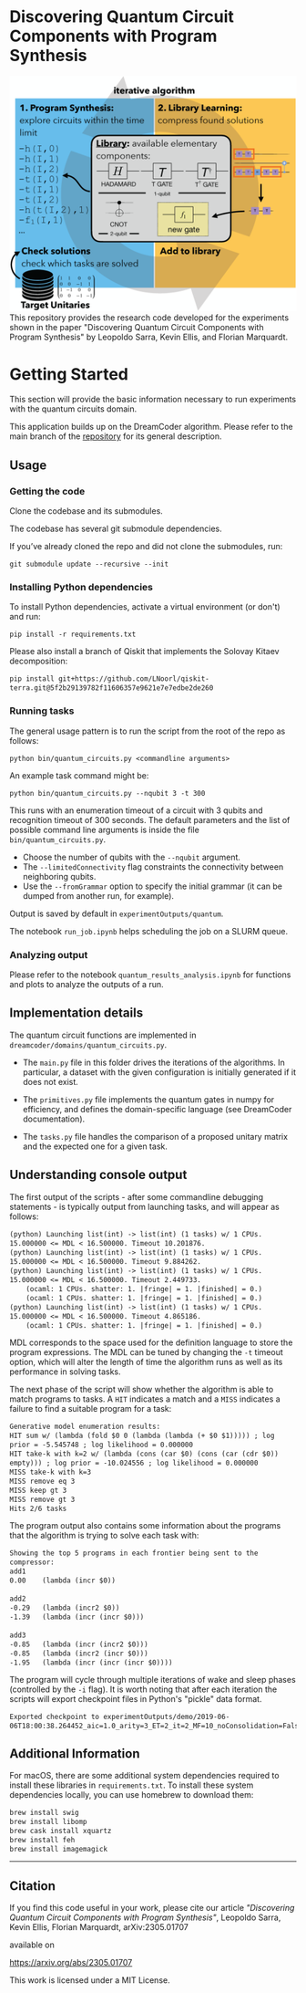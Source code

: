 # Discovering Quantum Circuit Components with Program Synthesis

![Sketch](readme_figures/algorithm_sketch.png)
This repository provides the research code developed for the experiments shown in the paper "Discovering Quantum Circuit Components with Program Synthesis" by Leopoldo Sarra, Kevin Ellis, and Florian Marquardt.


# Getting Started

This section will provide the basic information necessary to run experiments with the quantum circuits domain.

This application builds up on the DreamCoder algorithm. Please refer to the main branch of the [repository](https://github.com/ellisk42/ec) for its general description.

## Usage

### Getting the code

Clone the codebase and its submodules.

The codebase has several git submodule dependencies.

If you’ve already cloned the repo and did not clone the submodules, run:
```
git submodule update --recursive --init
```

### Installing Python dependencies

To install Python dependencies, activate a virtual environment (or don't) and run:
```
pip install -r requirements.txt
```
Please also install a branch of Qiskit that implements the Solovay Kitaev decomposition:
```
pip install git+https://github.com/LNoorl/qiskit-terra.git@5f2b29139782f11606357e9621e7e7edbe2de260
```

### Running tasks

The general usage pattern is to run the script from the root of the repo as follows:
```
python bin/quantum_circuits.py <commandline arguments>
```

An example task command might be:
```
python bin/quantum_circuits.py --nqubit 3 -t 300
```
This runs with an enumeration timeout of a circuit with 3 qubits and recognition timeout of 300 seconds.
The default parameters and the list of possible command line arguments is inside the file `bin/quantum_circuits.py`.
- Choose the number of qubits with the `--nqubit` argument.
- The `--limitedConnectivity` flag constraints the connectivity between neighboring qubits.
- Use the `--fromGrammar` option to specify the initial grammar (it can be dumped from another run, for example).

Output is saved by default in `experimentOutputs/quantum`.

The notebook `run_job.ipynb` helps scheduling the job on a SLURM queue.


### Analyzing output

Please refer to the notebook `quantum_results_analysis.ipynb` for functions and plots to analyze the outputs of a run.

## Implementation details
The quantum circuit functions are implemented in `dreamcoder/domains/quantum_circuits.py`.

- The `main.py` file in this folder drives the iterations of the algorithms.
In particular, a dataset with the given configuration is initially generated if it does not exist. 

- The `primitives.py` file implements the quantum gates in numpy for efficiency, and defines the domain-specific language (see DreamCoder documentation).

- The `tasks.py` file handles the comparison of a proposed unitary matrix and the expected one for a given task.

## Understanding console output

The first output of the scripts - after some commandline debugging statements - is typically output from launching tasks, and will appear as follows:
```
(python) Launching list(int) -> list(int) (1 tasks) w/ 1 CPUs. 15.000000 <= MDL < 16.500000. Timeout 10.201876.
(python) Launching list(int) -> list(int) (1 tasks) w/ 1 CPUs. 15.000000 <= MDL < 16.500000. Timeout 9.884262.
(python) Launching list(int) -> list(int) (1 tasks) w/ 1 CPUs. 15.000000 <= MDL < 16.500000. Timeout 2.449733.
	(ocaml: 1 CPUs. shatter: 1. |fringe| = 1. |finished| = 0.)
	(ocaml: 1 CPUs. shatter: 1. |fringe| = 1. |finished| = 0.)
(python) Launching list(int) -> list(int) (1 tasks) w/ 1 CPUs. 15.000000 <= MDL < 16.500000. Timeout 4.865186.
	(ocaml: 1 CPUs. shatter: 1. |fringe| = 1. |finished| = 0.)
```
MDL corresponds to the space used for the definition language to store the program expressions. The MDL can be tuned by changing the `-t` timeout option, which will alter the length of time the algorithm runs as well as its performance in solving tasks.

The next phase of the script will show whether the algorithm is able to match programs to tasks. A `HIT` indicates a match and  a `MISS` indicates a failure to find a suitable program for a task:
```
Generative model enumeration results:
HIT sum w/ (lambda (fold $0 0 (lambda (lambda (+ $0 $1))))) ; log prior = -5.545748 ; log likelihood = 0.000000
HIT take-k with k=2 w/ (lambda (cons (car $0) (cons (car (cdr $0)) empty))) ; log prior = -10.024556 ; log likelihood = 0.000000
MISS take-k with k=3
MISS remove eq 3
MISS keep gt 3
MISS remove gt 3
Hits 2/6 tasks
```

The program output also contains some information about the programs that the algorithm is trying to solve each task with:
```
Showing the top 5 programs in each frontier being sent to the compressor:
add1
0.00    (lambda (incr $0))

add2
-0.29   (lambda (incr2 $0))
-1.39   (lambda (incr (incr $0)))

add3
-0.85   (lambda (incr (incr2 $0)))
-0.85   (lambda (incr2 (incr $0)))
-1.95   (lambda (incr (incr (incr $0))))
```

The program will cycle through multiple iterations of wake and sleep phases (controlled by the `-i` flag). It is worth noting that after each iteration the scripts will export checkpoint files in Python's "pickle" data format.
```
Exported checkpoint to experimentOutputs/demo/2019-06-06T18:00:38.264452_aic=1.0_arity=3_ET=2_it=2_MF=10_noConsolidation=False_pc=30.0_RW=False_solver=ocaml_STM=True_L=1.0_TRR=default_K=2_topkNotMAP=False_rec=False.pickle
```


## Additional Information



For macOS, there are some additional system dependencies required to install these libraries in `requirements.txt`. To install these system dependencies locally, you can use homebrew to download them:
```
brew install swig
brew install libomp
brew cask install xquartz
brew install feh
brew install imagemagick
```


---
## Citation
If you find this code useful in your work, please cite our article
_"Discovering Quantum Circuit Components with Program Synthesis"_, Leopoldo Sarra, Kevin Ellis, Florian Marquardt, arXiv:2305.01707

available on

https://arxiv.org/abs/2305.01707

This work is licensed under a MIT License.

